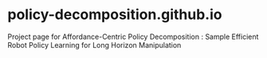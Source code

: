 # policy-decomposition.github.io
Project page for Affordance-Centric Policy Decomposition : Sample Efficient Robot Policy Learning for Long Horizon Manipulation
